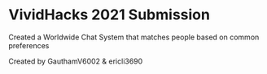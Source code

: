 # VividHacks 2021 Submission
Created a Worldwide Chat System that matches people based on common preferences

Created by GauthamV6002 & ericli3690
